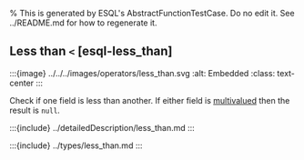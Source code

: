 % This is generated by ESQL's AbstractFunctionTestCase. Do no edit it. See ../README.md for how to regenerate it.

## Less than `<` [esql-less_than]

:::{image} ../../../images/operators/less_than.svg
:alt: Embedded
:class: text-center
:::

Check if one field is less than another. If either field is [multivalued](/reference/query-languages/esql/esql-multivalued-fields.md) then the result is `null`.

:::{include} ../detailedDescription/less_than.md
:::

:::{include} ../types/less_than.md
:::
